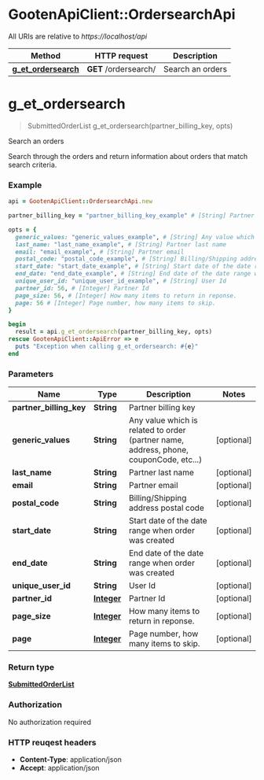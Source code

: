 # GootenApiClient::OrdersearchApi

All URIs are relative to *https://localhost/api*

Method | HTTP request | Description
------------- | ------------- | -------------
[**g_et_ordersearch**](OrdersearchApi.md#g_et_ordersearch) | **GET** /ordersearch/ | Search an orders


# **g_et_ordersearch**
> SubmittedOrderList g_et_ordersearch(partner_billing_key, opts)

Search an orders

Search through the orders and return information about orders that match search criteria.

### Example
```ruby
api = GootenApiClient::OrdersearchApi.new

partner_billing_key = "partner_billing_key_example" # [String] Partner billing key

opts = { 
  generic_values: "generic_values_example", # [String] Any value which is related to order (partner name, address, phone, couponCode, etc...)
  last_name: "last_name_example", # [String] Partner last name
  email: "email_example", # [String] Partner email
  postal_code: "postal_code_example", # [String] Billing/Shipping address postal code
  start_date: "start_date_example", # [String] Start date of the date range when order was created
  end_date: "end_date_example", # [String] End date of the date range when order was created
  unique_user_id: "unique_user_id_example", # [String] User Id
  partner_id: 56, # [Integer] Partner Id
  page_size: 56, # [Integer] How many items to return in reponse.
  page: 56 # [Integer] Page number, how many items to skip.
}

begin
  result = api.g_et_ordersearch(partner_billing_key, opts)
rescue GootenApiClient::ApiError => e
  puts "Exception when calling g_et_ordersearch: #{e}"
end
```

### Parameters

Name | Type | Description  | Notes
------------- | ------------- | ------------- | -------------
 **partner_billing_key** | **String**| Partner billing key | 
 **generic_values** | **String**| Any value which is related to order (partner name, address, phone, couponCode, etc...) | [optional] 
 **last_name** | **String**| Partner last name | [optional] 
 **email** | **String**| Partner email | [optional] 
 **postal_code** | **String**| Billing/Shipping address postal code | [optional] 
 **start_date** | **String**| Start date of the date range when order was created | [optional] 
 **end_date** | **String**| End date of the date range when order was created | [optional] 
 **unique_user_id** | **String**| User Id | [optional] 
 **partner_id** | [**Integer**](.md)| Partner Id | [optional] 
 **page_size** | [**Integer**](.md)| How many items to return in reponse. | [optional] 
 **page** | [**Integer**](.md)| Page number, how many items to skip. | [optional] 

### Return type

[**SubmittedOrderList**](SubmittedOrderList.md)

### Authorization

No authorization required

### HTTP reuqest headers

 - **Content-Type**: application/json
 - **Accept**: application/json



